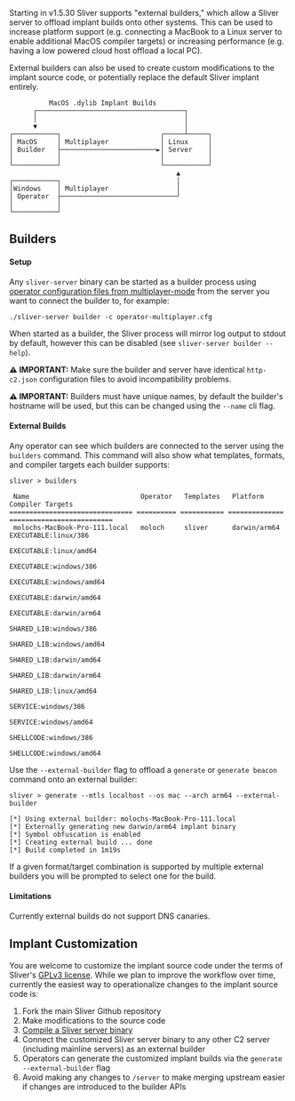 Starting in v1.5.30 Sliver supports "external builders," which allow a Sliver server to offload implant builds onto other systems. This can be used to increase platform support (e.g. connecting a MacBook to a Linux server to enable additional MacOS compiler targets) or increasing performance (e.g. having a low powered cloud host offload a local PC).

External builders can also be used to create custom modifications to the implant source code, or potentially replace the default Sliver implant entirely.

```
          MacOS .dylib Implant Builds
      ┌─────────────────────────────────────┐
      │                                     │
      ▼                                     │
┌───────────┐                         ┌─────┴─────┐
│ MacOS     │ Multiplayer             │ Linux     │
│ Builder   ├────────────────────────►│ Server    │
│           │                         │           │
└───────────┘                         └───────────┘
                                          ▲
┌───────────┐                             │
│Windows    │ Multiplayer                 │
│ Operator  ├─────────────────────────────┘
│           │
└───────────┘
```

## Builders

#### Setup

Any `sliver-server` binary can be started as a builder process using [operator configuration files from multiplayer-mode](/docs?name=Multi-player+Mode) from the server you want to connect the builder to, for example:

```
./sliver-server builder -c operator-multiplayer.cfg
```

When started as a builder, the Sliver process will mirror log output to stdout by default, however this can be disabled (see `sliver-server builder --help`).

**⚠️ IMPORTANT:** Make sure the builder and server have identical `http-c2.json` configuration files to avoid incompatibility problems.

**⚠️ IMPORTANT:** Builders must have unique names, by default the builder's hostname will be used, but this can be changed using the `--name` cli flag.

#### External Builds

Any operator can see which builders are connected to the server using the `builders` command. This command will also show what templates, formats, and compiler targets each builder supports:

```
sliver > builders

 Name                            Operator   Templates   Platform       Compiler Targets
=============================== ========== =========== ============== ==========================
 molochs-MacBook-Pro-111.local   moloch     sliver      darwin/arm64   EXECUTABLE:linux/386
                                                                       EXECUTABLE:linux/amd64
                                                                       EXECUTABLE:windows/386
                                                                       EXECUTABLE:windows/amd64
                                                                       EXECUTABLE:darwin/amd64
                                                                       EXECUTABLE:darwin/arm64
                                                                       SHARED_LIB:windows/386
                                                                       SHARED_LIB:windows/amd64
                                                                       SHARED_LIB:darwin/amd64
                                                                       SHARED_LIB:darwin/arm64
                                                                       SHARED_LIB:linux/amd64
                                                                       SERVICE:windows/386
                                                                       SERVICE:windows/amd64
                                                                       SHELLCODE:windows/386
                                                                       SHELLCODE:windows/amd64
```

Use the `--external-builder` flag to offload a `generate` or `generate beacon` command onto an external builder:

```
sliver > generate --mtls localhost --os mac --arch arm64 --external-builder

[*] Using external builder: molochs-MacBook-Pro-111.local
[*] Externally generating new darwin/arm64 implant binary
[*] Symbol obfuscation is enabled
[*] Creating external build ... done
[*] Build completed in 1m19s
```

If a given format/target combination is supported by multiple external builders you will be prompted to select one for the build.

#### Limitations

Currently external builds do not support DNS canaries.

## Implant Customization

You are welcome to customize the implant source code under the terms of Sliver's [GPLv3 license](https://github.com/gsmith257-cyber/better-sliver-package/blob/master/LICENSE). While we plan to improve the workflow over time, currently the easiest way to operationalize changes to the implant source code is:

1. Fork the main Sliver Github repository
1. Make modifications to the source code
1. [Compile a Sliver server binary](/docs?name=Compile+from+Source)
1. Connect the customized Sliver server binary to any other C2 server (including mainline servers) as an external builder
1. Operators can generate the customized implant builds via the `generate --external-builder` flag
1. Avoid making any changes to `/server` to make merging upstream easier if changes are introduced to the builder APIs

